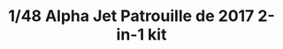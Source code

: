 ---
layout: product
title: "1/48 Alpha Jet  Patrouille de 2017 2-in-1 kit"
price: "5800" 
desc: "Maketa"
img_path: "/assets/img/KIN48064.webp"
brand: "N/A"
available: false
special_offer: false
new: false
soon: false
cat: "010000"
subcat: "010700"
subsubcat: "0N/A"
sifra: "KIN48064"
popular: false
---